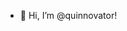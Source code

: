 - 👋 Hi, I’m @quinnovator!

<!---
quinnovator/quinnovator is a ✨ special ✨ repository because its `README.md` (this file) appears on your GitHub profile.
You can click the Preview link to take a look at your changes.
--->
